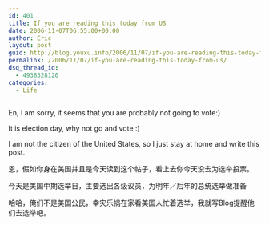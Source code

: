 ```yaml
---
id: 401
title: If you are reading this today from US
date: 2006-11-07T06:55:00+00:00
author: Eric
layout: post
guid: http://blog.youxu.info/2006/11/07/if-you-are-reading-this-today-from-us/
permalink: /2006/11/07/if-you-are-reading-this-today-from-us/
dsq_thread_id:
  - 4938328120
categories:
  - Life
---
```

En, I am sorry, it seems that you are probably not going to vote:)
  
It is election day, why not go and vote :)
  
I am not the citizen of the United States, so I just stay at home and write this post.

恩，假如你身在美国并且是今天读到这个帖子，看上去你今天没去为选举投票。
  
今天是美国中期选举日，主要选出各级议员，为明年／后年的总统选举做准备

哈哈，俺们不是美国公民，幸灾乐祸在家看美国人忙着选举，我就写Blog提醒他们去选举吧。